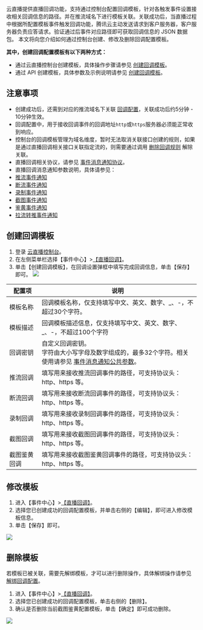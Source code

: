 云直播提供直播回调功能，支持通过控制台配置回调模板，针对各触发事件设置接收相关回调信息的路径。并在推流域名下进行模板关联。关联成功后，当直播过程中根据所配置模板事件触发回调功能，腾讯云主动发送请求到客户服务器，客户服务器负责应答请求。验证通过后事件对应路径即可获取回调信息的 JSON 数据包。
本文将向您介绍如何通过控制台创建、修改及删除回调配置模板。 

**其中，创建回调配置模板有以下两种方式：**
- 通过云直播控制台创建模板，具体操作步骤请参见 [创建回调模板](#Callback)。
- 通过 API 创建模板，具体参数及示例说明请参见  [创建回调模板](https://cloud.tencent.com/document/api/267/32637)。


## 注意事项

- 创建成功后，还需到对应的推流域名下关联 [回调配置](https://cloud.tencent.com/document/product/267/35254)，关联成功后约5分钟 - 10分钟生效。
- 回调配置中，用于接收回调事件的回调地址`http`或`https`服务器必须能正常收到响应。
- 控制台的回调模板管理为域名维度，暂时无法取消关联接口创建的规则，如果是通过直播回调相关接口关联指定流的，则需要通过调用 [删除回调规则](https://cloud.tencent.com/document/product/267/32636) 解除关联。
- 直播回调相关协议，请参见 [事件消息通知协议](https://cloud.tencent.com/document/product/267/32744#protocol)。
- 直播回调消息通知参数说明，具体请参见：
 - [推流事件通知](https://cloud.tencent.com/document/product/267/47025)
 - [断流事件通知](https://cloud.tencent.com/document/product/267/47025)
 - [录制事件通知](https://cloud.tencent.com/document/product/267/47026)
 - [截图事件通知](https://cloud.tencent.com/document/product/267/47028)
 - [鉴黄事件通知](https://cloud.tencent.com/document/product/267/47029)
 - [拉流转推事件通知](https://cloud.tencent.com/document/product/267/56208)




## 创建回调模板[](id:Callback)

1. 登录 [云直播控制台](https://console.cloud.tencent.com/live)。
2. 在左侧菜单栏选择【事件中心】>[【直播回调】](https://console.cloud.tencent.com/live/config/callback)。
3. 单击【创建回调模板】，在回调设置弹框中填写完成回调信息，单击【保存】即可。
![](https://main.qcloudimg.com/raw/7a330fc5673aeabe41e31854479b9797.png)
<table>
<thead><tr><th width="17%">配置项</th><th>说明</th></tr></thead><tbody><tr>
<td>模板名称</td>
<td>回调模板名称，仅支持填写中文、英文、数字、_、-，不超过30个字符。</td>
</tr><tr>
<td>模板描述</td>
<td>回调模板描述信息，仅支持填写中文、英文、数字、_、-，不超过100个字符</td>
</tr><tr>
<td>回调密钥</td>
<td>自定义回调密钥。<br>字符由大小写字母及数字组成的，最多32个字符。相关使用请参见 <a href="https://cloud.tencent.com/document/product/267/47025#.E5.9B.9E.E8.B0.83.E5.85.AC.E5.85.B1.E5.8F.82.E6.95.B0">事件消息通知公共参数</a>。</td>
</tr><tr>
<td>推流回调</td>
<td>填写用来接收推流回调事件的路径，可支持协议头：http、https 等。</td>
</tr><tr>
<td>断流回调</td>
<td>填写用来接收断流回调事件的路径，可支持协议头：http、https 等。</td>
</tr><tr>
<td>录制回调</td>
<td>填写用来接收录制回调事件的路径，可支持协议头：http、https 等。</td>
</tr><tr>
<td>截图回调</td>
<td>填写用来接收截图回调事件的路径，可支持协议头：http、https 等。</td>
</tr><tr>
<td>截图鉴黄回调</td>
<td>填写用来接收截图鉴黄回调事件的路径，可支持协议头：http、https 等。</td>
</tr>
</tbody></table>



## 修改模板[](id:change)

1. 进入【事件中心】>[【直播回调】](https://console.cloud.tencent.com/live/config/callback)。
2. 选择您已创建成功的回调配置模板，并单击右侧的【编辑】，即可进入修改模板信息。
3. 单击【保存】即可。

![](https://main.qcloudimg.com/raw/977d2a31551816118a2680a8f0a5a214.png)


## 删除模板[](id:delete)

若模板已被关联，需要先解绑模板，才可以进行删除操作，具体解绑操作请参见 [解绑回调配置](https://cloud.tencent.com/document/product/267/35254#untie)。

1. 进入【事件中心】>[【直播回调】](https://console.cloud.tencent.com/live/config/callback)。
2. 选择您已创建成功的回调配置模板，单击右侧的【删除】。
3. 确认是否删除当前截图鉴黄配置模板，单击【确定】即可成功删除。

![](https://main.qcloudimg.com/raw/97a9e4068af955fbcbcbb2c90c434f01.png)

